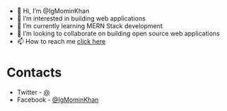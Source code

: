 - 👋 Hi, I’m @IgMominKhan
- 👀 I’m interested in building web applications
- 🌱 I’m currently learning MERN Stack development
- 💞️ I’m looking to collaborate on building open source web applications
- 📫 How to reach me [click here](#Contacts)

# Contacts
- Twitter - [@](https://www.twitter.com/yourusername)
- Facebook - [@IgMominKhan](https://www.facebook.com/profile.php?id=100028163183392)
